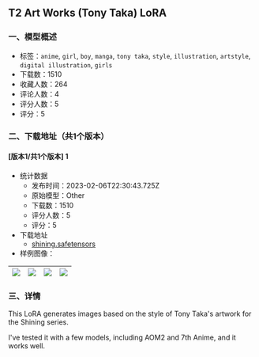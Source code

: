 ## T2 Art Works (Tony Taka) LoRA
### 一、模型概述

- 标签：`anime`, `girl`, `boy`, `manga`, `tony taka`, `style`, `illustration`, `artstyle`, `digital illustration`, `girls`
- 下载数：1510
- 收藏人数：264
- 评论人数：4
- 评分人数：5
- 评分：5

### 二、下载地址（共1个版本）

#### [版本1/共1个版本] 1

- 统计数据
  - 发布时间：2023-02-06T22:30:43.725Z
  - 原始模型：Other
  - 下载数：1510
  - 评分人数：5
  - 评分：5
- 下载地址
  - [shining.safetensors](https://civitai.com/api/download/models/5933)
- 样例图像：

| <img src="https://image.civitai.com/xG1nkqKTMzGDvpLrqFT7WA/32a57169-77fe-406b-1178-88b77617b000/width=450/50200.jpeg" /> | <img src="https://image.civitai.com/xG1nkqKTMzGDvpLrqFT7WA/2bb57bbe-36f3-4e31-f455-c71641a97f00/width=450/50210.jpeg" /> | <img src="https://image.civitai.com/xG1nkqKTMzGDvpLrqFT7WA/14c55bdd-9db2-46e7-8e23-c5c54bf55200/width=450/50208.jpeg" /> | <img src="https://image.civitai.com/xG1nkqKTMzGDvpLrqFT7WA/de9ff783-2906-4c18-a199-e99f135c6e00/width=450/50207.jpeg" /> |
| ---- | ---- | ---- | ---- |


### 三、详情
<p>This LoRA generates images based on the style of Tony Taka's artwork for the Shining series. </p><p>I've tested it with a few models, including AOM2 and 7th Anime, and it works well.</p>